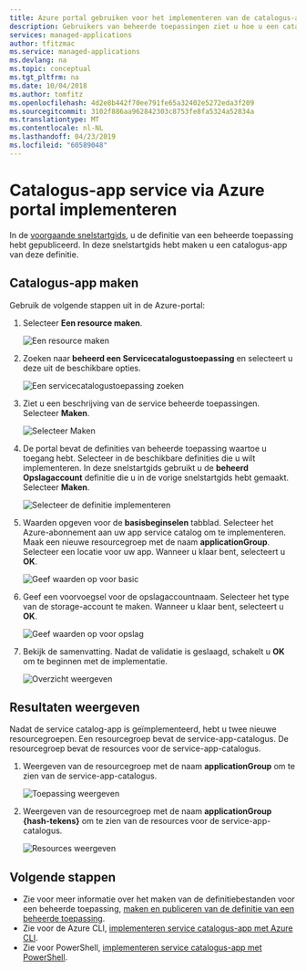 ```yaml
---
title: Azure portal gebruiken voor het implementeren van de catalogus-app service | Microsoft Docs
description: Gebruikers van beheerde toepassingen ziet u hoe u een catalogus-app via Azure portal implementeert.
services: managed-applications
author: tfitzmac
ms.service: managed-applications
ms.devlang: na
ms.topic: conceptual
ms.tgt_pltfrm: na
ms.date: 10/04/2018
ms.author: tomfitz
ms.openlocfilehash: 4d2e8b442f70ee791fe65a32402e5272eda3f209
ms.sourcegitcommit: 3102f886aa962842303c8753fe8fa5324a52834a
ms.translationtype: MT
ms.contentlocale: nl-NL
ms.lasthandoff: 04/23/2019
ms.locfileid: "60589048"
---
```

# <a name="deploy-service-catalog-app-through-azure-portal"></a>Catalogus-app service via Azure portal implementeren

In de [voorgaande snelstartgids](publish-managed-app-definition-quickstart.md), u de definitie van een beheerde toepassing hebt gepubliceerd. In deze snelstartgids hebt maken u een catalogus-app van deze definitie.

## <a name="create-service-catalog-app"></a>Catalogus-app maken

Gebruik de volgende stappen uit in de Azure-portal:

1. Selecteer **Een resource maken**.

   ![Een resource maken](./media/deploy-service-catalog-quickstart/create-new.png)

1. Zoeken naar **beheerd een Servicecatalogustoepassing** en selecteert u deze uit de beschikbare opties.

   ![Een servicecatalogustoepassing zoeken](./media/deploy-service-catalog-quickstart/select-service-catalog.png)

1. Ziet u een beschrijving van de service beheerde toepassingen. Selecteer **Maken**.

   ![Selecteer Maken](./media/deploy-service-catalog-quickstart/create-service-catalog.png)

1. De portal bevat de definities van beheerde toepassing waartoe u toegang hebt. Selecteer in de beschikbare definities die u wilt implementeren. In deze snelstartgids gebruikt u de **beheerd Opslagaccount** definitie die u in de vorige snelstartgids hebt gemaakt. Selecteer **Maken**.

   ![Selecteer de definitie implementeren](./media/deploy-service-catalog-quickstart/select-definition.png)

1. Waarden opgeven voor de **basisbeginselen** tabblad. Selecteer het Azure-abonnement aan uw app service catalog om te implementeren. Maak een nieuwe resourcegroep met de naam **applicationGroup**. Selecteer een locatie voor uw app. Wanneer u klaar bent, selecteert u **OK**.

   ![Geef waarden op voor basic](./media/deploy-service-catalog-quickstart/provide-basics.png)

1. Geef een voorvoegsel voor de opslagaccountnaam. Selecteer het type van de storage-account te maken. Wanneer u klaar bent, selecteert u **OK**.

   ![Geef waarden op voor opslag](./media/deploy-service-catalog-quickstart/provide-storage.png)

1. Bekijk de samenvatting. Nadat de validatie is geslaagd, schakelt u **OK** om te beginnen met de implementatie.

   ![Overzicht weergeven](./media/deploy-service-catalog-quickstart/view-summary.png)

## <a name="view-results"></a>Resultaten weergeven

Nadat de service catalog-app is geïmplementeerd, hebt u twee nieuwe resourcegroepen. Een resourcegroep bevat de service-app-catalogus. De resourcegroep bevat de resources voor de service-app-catalogus.

1. Weergeven van de resourcegroep met de naam **applicationGroup** om te zien van de service-app-catalogus.

   ![Toepassing weergeven](./media/deploy-service-catalog-quickstart/view-managed-application.png)

1. Weergeven van de resourcegroep met de naam **applicationGroup {hash-tekens}** om te zien van de resources voor de service-app-catalogus.

   ![Resources weergeven](./media/deploy-service-catalog-quickstart/view-resources.png)

## <a name="next-steps"></a>Volgende stappen

* Zie voor meer informatie over het maken van de definitiebestanden voor een beheerde toepassing, [maken en publiceren van de definitie van een beheerde toepassing](publish-service-catalog-app.md).
* Zie voor de Azure CLI, [implementeren service catalogus-app met Azure CLI](./scripts/managed-application-cli-sample-create-application.md).
* Zie voor PowerShell, [implementeren service catalogus-app met PowerShell](./scripts/managed-application-poweshell-sample-create-application.md).